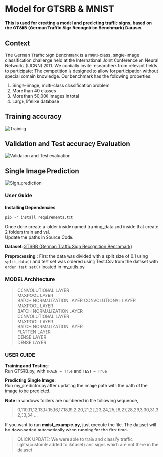# Model for GTSRB & MNIST  

__This is used for creating a model and predicting traffic signs, based on the GTSRB (German Traffic Sign Recognition Benchmark) Dataset.__   


## Context
The German Traffic Sign Benchmark is a multi-class, single-image classification challenge held at the International Joint Conference on Neural Networks (IJCNN) 2011. We cordially invite researchers from relevant fields to participate: The competition is designed to allow for participation without special domain knowledge. Our benchmark has the following properties:  

1. Single-image, multi-class classification problem
2. More than 40 classes
3. More than 50,000 images in total
4. Large, lifelike database
 
 
 ## Training accuracy
![Training](https://user-images.githubusercontent.com/69571769/193198328-53894669-94e9-43f6-ba2f-f81a1e008fec.jpeg)



 ## Validation and Test accuracy Evaluation  
![Validation and Test evaluation](https://user-images.githubusercontent.com/69571769/193198314-16bd8836-bf02-480e-b5f8-87a0d2e99eac.jpeg)



## Single Image Prediction
![Sign_prediction](https://user-images.githubusercontent.com/69571769/193198324-38a5ed3b-4aa5-477b-b1c2-855e06c3f9c2.jpeg)


### User Guide

#### Installing Dependencies
```
pip -r install requirements.txt
```  
Once done create a folder inside named training_data and inside that create 2 folders train and val.  
Update the paths in Source Code.    

__Dataset__: [GTSRB (German Traffic Sign Recognition Benchmark)](https://www.kaggle.com/datasets/meowmeowmeowmeowmeow/gtsrb-german-traffic-sign)  

__Preprocessing__ : First the data was divided with a split_size of 0.1 using ```split_data()``` and test set was ordered using Test.Csv from the dataset with ```order_test_set()```  located in my_utils.py    

### MODEL Architecture 
>CONVOLUTIONAL LAYER  
>MAXPOOL LAYER   
>BATCH NORMALIZATION LAYER
>CONVOLUTIONAL LAYER   
>MAXPOOL LAYER   
>BATCH NORMALIZATION LAYER  
>CONVOLUTIONAL LAYER   
>MAXPOOL LAYER   
>BATCH NORMALIZATION LAYER    
>FLATTEN LAYER  
>DENSE LAYER  
>DENSE LAYER  

### USER GUIDE
__Training and Testing__:  
Run GTSRB.py, with ```TRAIN = True``` and ```TEST = True```

__Predicting Single Image__:  
Run my_predictor.py after updating the image path with the path of the image to be predicted.  

__Note__ in windows folders are numbered in the following sequence,
> 0,1,10,11,12,13,14,15,16,17,18,19,2,20,21,22,23,24,25,26,27,28,29,3,30,31,32,33,34 ...  

If you want to run __mnist_example.py__, just execute the file. The dataset will be downloaded automatically when running for the first time.  



>QUICK UPDATE:
> We were able to train and classify traffic lights(customly added to dataset) and signs which are not there in the dataset
